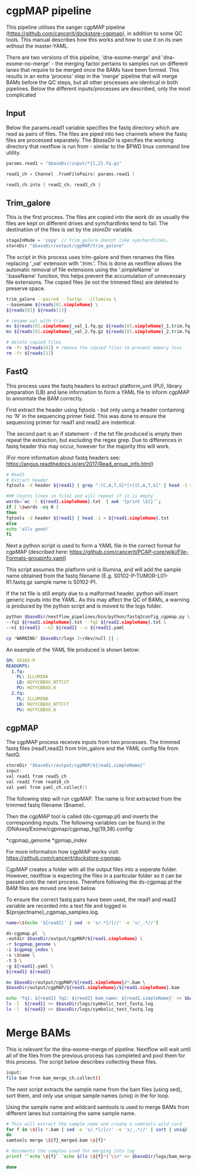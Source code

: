 # cgpMAP pipeline

This pipeline utilises the sanger cgpMAP pipeline (https://github.com/cancerit/dockstore-cgpmap), in addition to some QC tools. This manual describes how this works and how to use it on its own without the master-YAML.

There are two versions of this pipeline, 'dna-exome-merge' and 'dna-exome-no-merge' - the merging factor pertains to samples run on different lanes that require to be merged once the BAMs have been formed. This results in an extra 'process' step in the 'merge' pipeline that will merge BAMs before the QC steps, but all other processes are identical in both pipelines. Below the different inputs/processes are described, only the most complicated



## Input

Below the params.read1 variable specifies the fastq directory which are read as pairs of files.
The files are piped into two channels where the fastq files are processed separately. The *$baseDir* is specifies the working directory that nextflow is run from - similar to the $PWD linux command line utility.


```go
params.read1 = "$baseDir/input/*{1,2}.fq.gz"

read1_ch = Channel .fromFilePairs( params.read1 )

read1_ch.into { read2_ch; read3_ch }

```

## Trim_galore

This is the first process. The files are copied into the work dir as usually the files are kept on different drives and sym/hardlinks tend to fail. The destination of the files is set by the *storeDir* variable.

```go
stageInMode = 'copy' // trim_galore doesnt like sym/hardlinks.
storeDir "$baseDir/output/cgpMAP/trim_galore"
```

The script in this process uses trim-galore and then renames the files replacing '_val' extension with '.trim.'. This is done as nextflow allows the automatic removal of file extensions using the '.simpleName' or '.baseName' function, this helps prevent the accumulation of unnecessary file extensions. The copied files (ie not the trimmed files) are deleted to preserve space.

```bash
trim_galore --paired --fastqc --illumina \
--basename ${reads[0].simpleName} \
${reads[0]} ${reads[1]}

# rename val with trim
mv ${reads[0].simpleName}_val_1.fq.gz ${reads[0].simpleName}_1.trim.fq.gz
mv ${reads[0].simpleName}_val_2.fq.gz ${reads[0].simpleName}_2.trim.fq.gz

# delete copied files
rm -fr ${reads[0]} # remove the copied files to prevent memory loss
rm -fr ${reads[1]}
```

## FastQ
This process uses the fastq headers to extract platform_unit (PU), library preparation (LB) and lane information to form a YAML file to inform cgpMAP to annontate the BAM correctly.

First extract the header using fqtools - but only using a header containing no 'N' in the sequencing primer field. This was done to ensure the sequencing primer for read1 and read2 are indentical.

The second part is an if statement - if the txt file produced is empty then repeat the extraction, but excluding the regex grep. Due to differences in fastq header this may occur, however for the majority this will work.

(For more information about fastq headers see: https://angus.readthedocs.io/en/2017/Read_group_info.html)

```bash
# Read1
# Extract header
fqtools -d header ${read1} | grep ":[C,A,T,G]*[+][C,A,T,G]" | head -1 > ${read1.simpleName}.txt

### Counts lines in file1 and will repeat if it is empty
words=`wc -l ${read1.simpleName}.txt  | awk '{print \$1}'`;
if [ \$words -eq 0 ]
then
fqtools -d header ${read1} | head -1 > ${read1.simpleName}.txt
else
echo 'alls good!'
fi
```

Next a python script is used to form a YAML file in the correct format for cgpMAP (described here: https://github.com/cancerit/PCAP-core/wiki/File-Formats-groupinfo.yaml)

This script assumes the platform unit is Illumina, and will add the sample name obtained from the fastq filename (E.g. S0102-P-TUMOR-L01-R1.fastq.gz sample name is S0102-P).

If the txt file is still empty due to a malformed header, python will insert generic inputs into the YAML. As this may affect the QC of BAMs, a warning is produced by the python script and is moved to the logs folder.

```bash
python $baseDir/nextflow_pipelines/bin/python/fastq2config_cgpmap.py \
--fq1 ${read1.simpleName}.txt --fq2 ${read2.simpleName}.txt \
--n1 ${read1} --n2 ${read2} --o ${read1}.yaml

cp *WARNING* $baseDir/logs 2>/dev/null || :
```

An example of the YAML file produced is shown below:

```yaml
SM: S0102-P
READGRPS:
  1.fq:
    PL: ILLUMINA
    LB: HGYYCBBXX_NTTCCT
    PU: HGYYCBBXX.6
  2.fq:
    PL: ILLUMINA
    LB: HGYYCBBXX_NTTCCT
    PU: HGYYCBBXX.6
```

## cgpMAP

The cgpMAP process receives inputs from two processes. The trimmed fastq files (read1,read2) from trim_galore and the YAML config file from fastQ.

```go
storeDir "$baseDir/output/cgpMAP/${read1.simpleName}"
input:
val read1 from read5_ch
val read2 from read10_ch
val yaml from yaml_ch.collect()

```

The following step will run cgpMAP. The name is first extracted from the trimmed fastq filename ($name).

Then the cgpMAP tool is called (ds-cgpmap.pl) and inserts the corresponding inputs. The following variables can be found in the /DNAseq/Exome/cgpmap/cgpmap_hg{19,38}.config:

  *cgpmap_genome
  *gpmap_index

For more information how cgpMAP works visit: https://github.com/cancerit/dockstore-cgpmap.

CgpMAP creates a folder with all the output files into a seperate folder. However, nextflow is expecting the files in a particular folder so it can be passed onto the next process. Therefore following the ds-cgpmap.pl the BAM files are moved one level below.

To ensure the correct fastq pairs have been used, the read1 and read2 variable are recorded into a text file and logged in ${projectname}_cgpmap_samples.log.


```sh
name=\$(echo '${read2}' | sed -e 's/.*[/]//' -e 's/_.*//')

ds-cgpmap.pl  \
-outdir $baseDir/output/cgpMAP/${read1.simpleName} \
-r $cgpmap_genome \
-i $cgpmap_index \
-s \$name \
-t 5 \
-g ${read1}.yaml \
${read1} ${read2}

mv $baseDir/output/cgpMAP/${read1.simpleName}/*.bam \
$baseDir/output/cgpMAP/${read1.simpleName}/${read1.simpleName}.bam

echo 'fq1: ${read1} fq2: ${read2} bam_name: ${read1.simpleName}' >> $baseDir/${projectname}_cgpmap_samples.log
ls -l  ${read1} >> $baseDir/logs/symbolic_test_fastq.log
ls -l  ${read2} >> $baseDir/logs/symbolic_test_fastq.log

```

# Merge BAMs

This is relevant for the dna-exome-merge.nf pipeline. Nextflow will wait until all of the files from the previous process has completed and pool them for this process.
The script below describes collecting these files.

```sh
input:
file bam from bam_merge_ch.collect()
```

The next script extracts the sample name from the bam files (using sed), sort them, and only use unique sample names (uniq) in the for loop.

Using the sample name and wildcard samtools is used to merge BAMs from different lanes but containing the same sample name.

```sh
# This will extract the sample name and create a samtools wild card
for f in \$(ls *.bam | sed -e 's/.*[/]//' -e 's/_.*//' | sort | uniq)
do
samtools merge \${f}_merged.bam \${f}*

# documents the samples used for merging into log
printf "`echo \${f}` `echo $(ls \${f}*)`\\n" >> $baseDir/logs/bam_merge_log.txt

done

```
